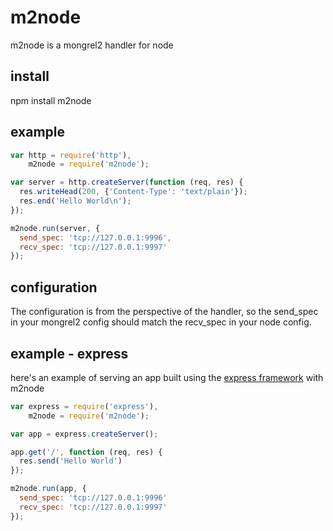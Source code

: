 m2node
======

m2node is a mongrel2 handler for node

install
-------

  npm install m2node

example
-------

```javascript
var http = require('http'),
    m2node = require('m2node');

var server = http.createServer(function (req, res) {
  res.writeHead(200, {'Content-Type': 'text/plain'});
  res.end('Hello World\n');
});

m2node.run(server, {
  send_spec: 'tcp://127.0.0.1:9996',
  recv_spec: 'tcp://127.0.0.1:9997'
});
```

configuration
-------------

The configuration is from the perspective of the handler, so the send_spec in your mongrel2 config should match the recv_spec in your node config.

example - express
-----------------

here's an example of serving an app built using the [express framework](http://expressjs.com/) with m2node

```javascript
var express = require('express'),
    m2node = require('m2node');

var app = express.createServer();

app.get('/', function (req, res) {
  res.send('Hello World')
});

m2node.run(app, {
  send_spec: 'tcp://127.0.0.1:9996'
  recv_spec: 'tcp://127.0.0.1:9997'
});
```


